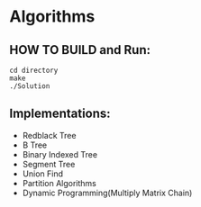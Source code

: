 # Algorithms
## HOW TO BUILD and Run:
```
cd directory  
make  
./Solution  
```

## Implementations:
* Redblack Tree
* B Tree
* Binary Indexed Tree
* Segment Tree
* Union Find
* Partition Algorithms
* Dynamic Programming(Multiply Matrix Chain)

